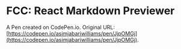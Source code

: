 # FCC: React Markdown Previewer

A Pen created on CodePen.io. Original URL: [https://codepen.io/asimjabariwilliams/pen/JjpOMGj](https://codepen.io/asimjabariwilliams/pen/JjpOMGj).

